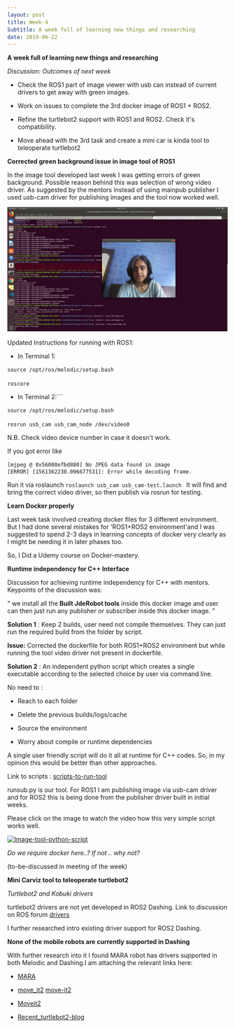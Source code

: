 ```yaml
---
layout: post
title: Week-4
Subtitle: A week full of learning new things and researching
date: 2019-06-22
---	
```


**A week full of learning new things and researching**

*Discussion: Outcomes of next week*

 * Check the ROS1 part of image viewer with usb can instead of current drivers to get away with green images.
 
 * Work on issues to complete the 3rd docker image of ROS1 + ROS2.
 
 * Refine the turtlebot2 support with ROS1 and ROS2. Check it's compatibility.
 
 * Move ahead with the 3rd task and create a mini car is kinda tool to teleoperate turtlebot2

**Corrected green background issue in image tool of ROS1** 

In the image tool developed last week I was getting errors of green background. Possible reason behind this was selection of wrong video driver. As suggested by the mentors instead of using mainpub publisher I used usb-cam driver for publishing images and the tool now worked well.

![link-tool](../img/usb-cam.png)

Updated Instructions for running with ROS1:

* In Terminal 1:

```
source /opt/ros/melodic/setup.bash

roscore

```
* In Terminal 2:```

```
source /opt/ros/melodic/setup.bash

rosrun usb_cam usb_cam_node /dev/video0

```

N.B. Check video device number in case it doesn't work.

If you got error like 
``` 
[mjpeg @ 0x56008efbd880] No JPEG data found in image
[ERROR] [1561362230.096677531]: Error while decoding frame.

```
Run it via roslaunch ``roslaunch usb_cam usb_cam-test.launch `` It will find and bring the correct video driver, so then publish via rosrun for testing.

**Learn Docker properly**

Last week task involved creating docker files  for 3 different environment. But I had done several mistakes for 'ROS1+ROS2 environment'and I was suggested to spend 2-3 days in learning concepts of docker very clearly as I might be needing it in later phases too.

So, I Did a Udemy course on Docker-mastery.

**Runtime independency for C++ Interface**

Discussion for achieving runtime independency for C++ with mentors. Keypoints of the discussion was:

" we install all the **Built JdeRobot tools** inside this docker image and user can then just run any publisher or subscriber inside this docker image. "

**Solution 1** : Keep 2 builds, user need not compile themselves. They can just run the required build from the folder by script.

**Issue:** Corrected the dockerfile for both ROS1+ROS2 environment but while running the tool video driver not present in dockerfile.

**Solution 2** : An independent python script which creates a single executable according to the selected choice by user via command line.

No need to :

* Reach to each folder

* Delete the previous builds/logs/cache

* Source the environment

* Worry about compile or runtime dependencies

A single user friendly script will do it all at runtime for C++ codes. So, in my opinion this would be better than other approaches.

Link to scripts : [scripts-to-run-tool](https://github.com/TheRoboticsClub/colab-gsoc2019-Pankhuri_Vanjani/tree/master/image-tool-scripts)

runsub.py is our tool. For ROS1 I am publishing image via usb-cam driver and for ROS2 this is being done from the publisher driver built in initial weeks.

Please click on the image to watch the video how this very simple script works well.

 [![Image-tool-python-script](http://img.youtube.com/vi/AtTax0uvMXA/0.jpg)](http://www.youtube.com/watch?v=AtTax0uvMXA "Simplified image-tool")



*Do we require docker here..? If not .. why not?*

(to-be-discussed in meeting of the week)

**Mini Carviz tool to teleoperate turtlebot2**

*Turtlebot2 and Kobuki drivers*

turtlebot2 drivers are not yet developed in ROS2 Dashing. Link to discussion on ROS forum [drivers](http://answers.ros.org/question/326512/turtlebot-support-in-ros2-dashing/)

I further researched intro existing driver support for ROS2 Dashing.

   **None of the mobile robots are currently supported in Dashing** 

With further research into it I found MARA robot has drivers supported in both Melodic and Dashing.I am attaching the relevant links here:

* [MARA](https://github.com/AcutronicRobotics/MARA)

* [move_it2](https://github.com/AcutronicRobotics/moveit2/tree/prepare-dashing-ci/moveit_kinematics) [move-it2](https://www.linkedin.com/pulse/moveit-2-journey-first-demonstrator-ros-planning-goal-v%C3%ADctor/)

* [Moveit2](https://acutronicrobotics.com/news/moveit-2-journey-moveit-2-alpha-release/)

* [Recent_turtlebot2-blog](https://qiita.com/l1sum/items/78f1a904fff3d389d8be)



